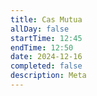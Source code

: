 ```yaml
---
title: Cas Mutua
allDay: false
startTime: 12:45
endTime: 12:50
date: 2024-12-16
completed: false
description: Meta
---
```

